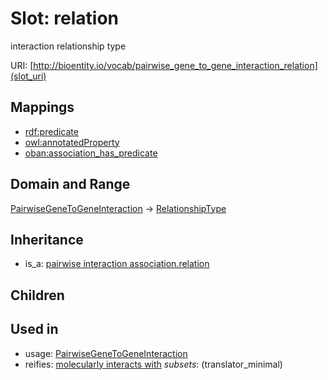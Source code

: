 # Slot: relation


interaction relationship type

URI: [http://bioentity.io/vocab/pairwise_gene_to_gene_interaction_relation](slot_uri)
## Mappings

 * [rdf:predicate](http://purl.obolibrary.org/obo/rdf_predicate)
 * [owl:annotatedProperty](http://purl.obolibrary.org/obo/owl_annotatedProperty)
 * [oban:association_has_predicate](http://purl.obolibrary.org/obo/oban_association_has_predicate)
## Domain and Range

[PairwiseGeneToGeneInteraction](PairwiseGeneToGeneInteraction.md) -> [RelationshipType](RelationshipType.md)
## Inheritance

 *  is_a: [pairwise interaction association.relation](pairwise_interaction_association_relation.md)
## Children

## Used in

 *  usage: [PairwiseGeneToGeneInteraction](PairwiseGeneToGeneInteraction.md)
 *  reifies: [molecularly interacts with](molecularly_interacts_with.md) *subsets*: (translator_minimal)
